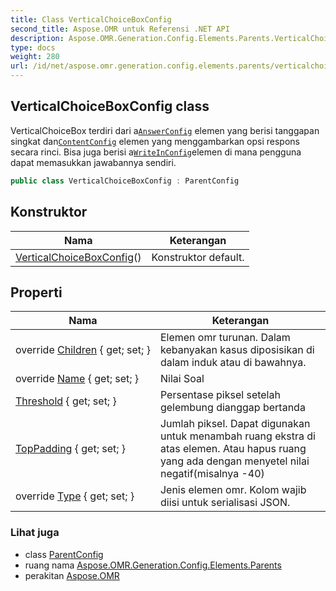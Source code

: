 ```yaml
---
title: Class VerticalChoiceBoxConfig
second_title: Aspose.OMR untuk Referensi .NET API
description: Aspose.OMR.Generation.Config.Elements.Parents.VerticalChoiceBoxConfig kelas. VerticalChoiceBox terdiri dari aAnswerConfig elemen yang berisi tanggapan singkat danContentConfig elemen yang menggambarkan opsi respons secara rinci. Bisa juga berisi aWriteInConfigelemen di mana pengguna dapat memasukkan jawabannya sendiri.
type: docs
weight: 280
url: /id/net/aspose.omr.generation.config.elements.parents/verticalchoiceboxconfig/
---
```

## VerticalChoiceBoxConfig class

VerticalChoiceBox terdiri dari a[`AnswerConfig`](../answerconfig/) elemen yang berisi tanggapan singkat dan[`ContentConfig`](../../aspose.omr.generation.config.elements/contentconfig/) elemen yang menggambarkan opsi respons secara rinci. Bisa juga berisi a[`WriteInConfig`](../../aspose.omr.generation.config.elements/writeinconfig/)elemen di mana pengguna dapat memasukkan jawabannya sendiri.

```csharp
public class VerticalChoiceBoxConfig : ParentConfig
```

## Konstruktor

| Nama | Keterangan |
| --- | --- |
| [VerticalChoiceBoxConfig](verticalchoiceboxconfig/)() | Konstruktor default. |

## Properti

| Nama | Keterangan |
| --- | --- |
| override [Children](../../aspose.omr.generation.config.elements.parents/verticalchoiceboxconfig/children/) { get; set; } | Elemen omr turunan. Dalam kebanyakan kasus diposisikan di dalam induk atau di bawahnya. |
| override [Name](../../aspose.omr.generation.config.elements.parents/verticalchoiceboxconfig/name/) { get; set; } | Nilai Soal |
| [Threshold](../../aspose.omr.generation.config.elements.parents/verticalchoiceboxconfig/threshold/) { get; set; } | Persentase piksel setelah gelembung dianggap bertanda |
| [TopPadding](../../aspose.omr.generation.config.elements.parents/verticalchoiceboxconfig/toppadding/) { get; set; } | Jumlah piksel. Dapat digunakan untuk menambah ruang ekstra di atas elemen. Atau hapus ruang yang ada dengan menyetel nilai negatif(misalnya -40) |
| override [Type](../../aspose.omr.generation.config.elements.parents/verticalchoiceboxconfig/type/) { get; set; } | Jenis elemen omr. Kolom wajib diisi untuk serialisasi JSON. |

### Lihat juga

* class [ParentConfig](../../aspose.omr.generation.config/parentconfig/)
* ruang nama [Aspose.OMR.Generation.Config.Elements.Parents](../../aspose.omr.generation.config.elements.parents/)
* perakitan [Aspose.OMR](../../)


